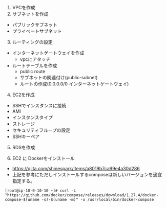 1. VPCを作成
2. サブネットを作成
  - パブリックサブネット
  - プライベートサブネット
3. ルーティングの設定
- インターネットゲートウェイを作成
  - vpcにアタッチ
- ルートテーブルを作成
  - public route
  - サブネットの関連付け(public-subnet)
  - ルートの作成(0.0.0.0/0 インターネットゲートウェイ)
4. EC2を作成
  - SSHでインスタンスに接続
- AMI
- インスタンスタイプ
- ストレージ
- セキュリティフループの設定
- SSHキーペア

5. RDSを作成

6. EC2 に Dockerをインストール
- https://qiita.com/shinespark/items/a8019b7ca99e4a30d286
- 上記を参考にただしインストールするcomposeは新しいバージョンを適宜指定する。
```
[root@ip-10-0-10-10 ~]# curl -L "https://github.com/docker/compose/releases/download/1.27.4/docker-compose-$(uname -s)-$(uname -m)" -o /usr/local/bin/docker-compose
```
